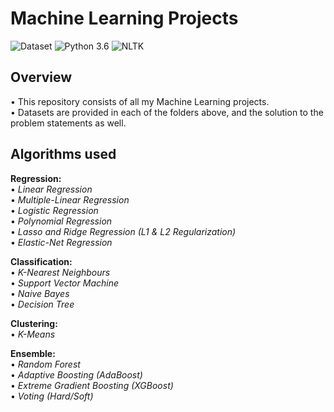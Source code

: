 # Machine Learning Projects
![Dataset](https://img.shields.io/badge/Dataset-Kaggle-blue.svg) ![Python 3.6](https://img.shields.io/badge/Python-3.6-brightgreen.svg) ![NLTK](https://img.shields.io/badge/Library-sklearn-orange.svg)


## Overview
• This repository consists of all my Machine Learning projects.<br/>
• Datasets are provided in each of the folders above, and the solution to the problem statements as well.

## Algorithms used
**Regression:**<br/>
• _Linear Regression_<br/>
• _Multiple-Linear Regression_<br/>
• _Logistic Regression_<br/>
• _Polynomial Regression_<br/>
• _Lasso and Ridge Regression (L1 & L2 Regularization)_<br/>
• _Elastic-Net Regression_

**Classification:**<br/>
• _K-Nearest Neighbours_<br/>
• _Support Vector Machine_<br/>
• _Naive Bayes_<br/>
• _Decision Tree_<br/>
 
**Clustering:**<br/>
• _K-Means_<br/>
  
**Ensemble:**<br/>
• _Random Forest_<br/>
• _Adaptive Boosting (AdaBoost)_<br/>
• _Extreme Gradient Boosting (XGBoost)_<br/>
• _Voting (Hard/Soft)_<br/>

